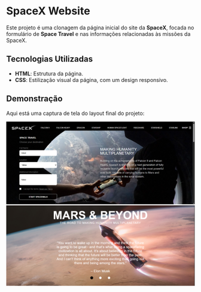 # SpaceX Website

Este projeto é uma clonagem da página inicial do site da **SpaceX**, focada no formulário de **Space Travel** e nas informações relacionadas às missões da SpaceX.

## Tecnologias Utilizadas

-   **HTML**: Estrutura da página.
-   **CSS**: Estilização visual da página, com um design responsivo.

## Demonstração

Aqui está uma captura de tela do layout final do projeto:

![SpaceX Website Clone](telas/Captura%20de%20tela%202025-04-27%20002037.png)
![SpaceX Website Clone](telas/Captura%20de%20tela%202025-04-27%20002312.png)
